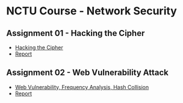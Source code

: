 # NCTU Course - Network Security

## Assignment 01 - Hacking the Cipher
* [Hacking the Cipher](./HackingTheCipher/Network-Security_Project-1-Hacking-the-Cipher.pdf)
* [Report](./HackingTheCipher/Report01.pdf)

## Assignment 02 - Web Vulnerability Attack
* [Web Vulnerability, Frequency Analysis, Hash Collision](./WebVulnerabilityAttack/Network-Security-2017Fall-Project_2.pdf)
* [Report](./WebVulnerabilityAttack/HW02_Report.pdf)